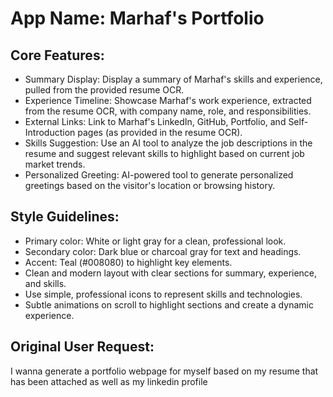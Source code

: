 # **App Name**: Marhaf's Portfolio

## Core Features:

- Summary Display: Display a summary of Marhaf's skills and experience, pulled from the provided resume OCR.
- Experience Timeline: Showcase Marhaf's work experience, extracted from the resume OCR, with company name, role, and responsibilities.
- External Links: Link to Marhaf's LinkedIn, GitHub, Portfolio, and Self-Introduction pages (as provided in the resume OCR).
- Skills Suggestion: Use an AI tool to analyze the job descriptions in the resume and suggest relevant skills to highlight based on current job market trends.
- Personalized Greeting: AI-powered tool to generate personalized greetings based on the visitor's location or browsing history.

## Style Guidelines:

- Primary color: White or light gray for a clean, professional look.
- Secondary color: Dark blue or charcoal gray for text and headings.
- Accent: Teal (#008080) to highlight key elements.
- Clean and modern layout with clear sections for summary, experience, and skills.
- Use simple, professional icons to represent skills and technologies.
- Subtle animations on scroll to highlight sections and create a dynamic experience.

## Original User Request:
I wanna generate a portfolio webpage for myself based on my resume that has been attached as well as my linkedin profile
  
